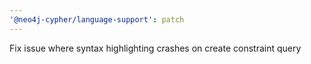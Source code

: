 ```yaml
---
'@neo4j-cypher/language-support': patch
---
```


Fix issue where syntax highlighting crashes on create constraint query
